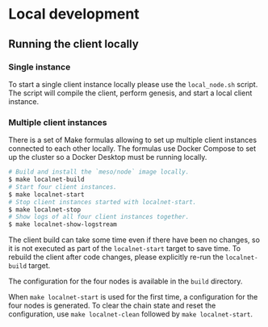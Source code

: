 # Local development

## Running the client locally

### Single instance

To start a single client instance locally please use the `local_node.sh` script.
The script will compile the client, perform genesis, and start a local client
instance.

### Multiple client instances

There is a set of Make formulas allowing to set up multiple client instances
connected to each other locally. The formulas use Docker Compose to set up the
cluster so a Docker Desktop must be running locally.

```bash
# Build and install the `meso/node` image locally.
$ make localnet-build
# Start four client instances.
$ make localnet-start
# Stop client instances started with localnet-start.
$ make localnet-stop
# Show logs of all four client instances together.
$ make localnet-show-logstream
```

The client build can take some time even if there have been no changes, so it is
not executed as part of the `localnet-start` target to save time. To rebuild the
client after code changes, please explicitly re-run the `localnet-build` target.

The configuration for the four nodes is available in the `build` directory.

When `make localnet-start` is used for the first time, a configuration for the
four nodes is generated. To clear the chain state and reset the configuration,
use `make localnet-clean` followed by `make localnet-start`.
